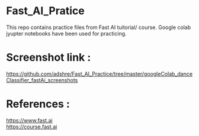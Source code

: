 # Fast_AI_Pratice

This repo contains practice files from Fast AI tuitorial/ course. Google colab jyupter notebooks have been used for practicing.

# Screenshot link : 
https://github.com/adshre/Fast_AI_Practice/tree/master/googleColab_danceClassifier_fastAi_screenshots

# References :
 https://www.fast.ai \
 https://course.fast.ai
